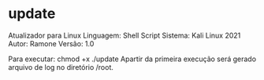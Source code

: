 # update
Atualizador para Linux
Linguagem: Shell Script
Sistema: Kali Linux 2021
Autor: Ramone
Versão: 1.0

Para executar:
chmod +x
./update
Apartir da primeira execução será gerado arquivo de 
log no diretório /root.

